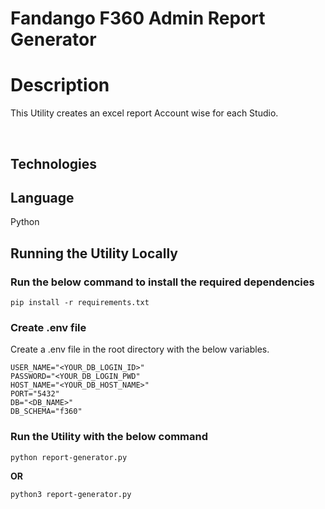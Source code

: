 # Fandango F360 Admin Report Generator

# Description

This Utility creates an excel report Account wise for each Studio.

</br>

## Technologies

Language
------------
Python

## Running the Utility Locally

### Run the below command to install the required dependencies

```pip install -r requirements.txt```

### Create .env file

Create a .env file in the root directory with the below variables.

``` shell
USER_NAME="<YOUR_DB_LOGIN_ID>"
PASSWORD="<YOUR_DB_LOGIN_PWD"
HOST_NAME="<YOUR_DB_HOST_NAME>"
PORT="5432"
DB="<DB_NAME>"
DB_SCHEMA="f360"
```
### Run the Utility with the below command

```python report-generator.py```

<b> OR </b>

```python3 report-generator.py```
